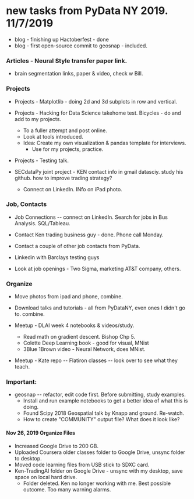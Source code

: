 # new tasks from PyData NY 2019. 11/7/2019  

 * blog - finishing up Hactoberfest - done  
 * blog - first open-source commit to geosnap - included.  

### Articles - Neural Style transfer paper link.  
   - brain segmentation links, paper & video, check w Bill.    

### Projects  

 * Projects - Matplotlib - doing 2d and 3d subplots in row and vertical. 

 * Projects - Hacking for Data Science takehome test. Bicycles - do and add to my projects.  
   - To a fuller attempt and post online.  
   - Look at tools introduced.     
   - Idea:  Create my own visualization & pandas template for interviews.
     - Use for my projects, practice.  

 * Projects - Testing talk. 

 * SECdataPy joint project - KEN contact info in gmail datasciy.
   study his github. how to improve trading strategy? 
   - Connect on LinkedIn.  INfo on iPad photo.
   
### Job, Contacts  

 * Job Connections -- connect on LinkedIn.  Search for jobs in Bus Analysis. SQL/Tableau.  
   
 * Contact Ken trading business guy - done.  Phone call Monday.  

 * Contact a couple of other job contacts from PyData.  

 * Linkedin with Barclays testing guys  
  
 * Look at job openings - Two Sigma, marketing AT&T company, others.    

### Organize  

 * Move photos from ipad and phone, combine.  

 * Download talks and tutorials - all from PyDataNY, even ones I didn't go to. combine.  
 
 * Meetup - DLAI week 4 notebooks & videos/study.  
   - Read math on gradient descent.  Bishop Chp 5.  
   - Colette Deep Learning book - good for visual, MNist  
   - 3Blue 1Brown video - Neural Network, does MNist.  
 
 * Meetup - Kate repo -- Flatiron classes -- look over to see what they teach.  
 
 ### Important:  
 
  * geosnap -- refactor, edit code first.  Before submitting, study examples.  
    * Install and run example notebooks to get a better idea of what this is doing.  
    * Found Scipy 2018 Geospatial talk by Knapp and ground.  Re-watch.  
    * How to create "COMMUNITY" output file?  What does it look like?  
    
    
  #### Nov 26, 2019 Organize Files  
   * Increased Google Drive to 200 GB.  
   * Uploaded Coursera older classes folder to Google Drive, unsync folder to desktop.  
   * Moved code learning files from USB stick to SDXC card.  
   * Ken-TradingAI folder on Google Drive - unsync with my desktop, save space on local hard drive.  
     - Folder deleted.  Ken no longer working with me.  Best possible outcome.  Too many warning alarms.  
   
   
  
